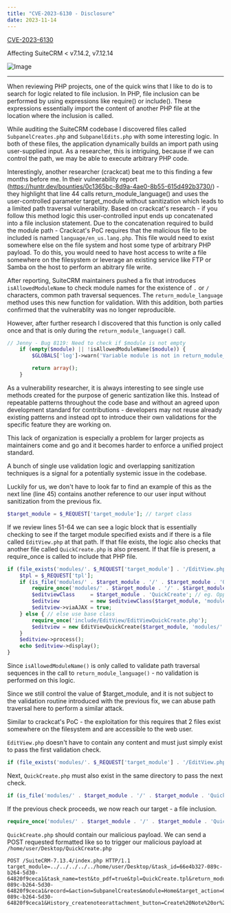 ```yaml
---
title: "CVE-2023-6130 - Disclosure"
date: 2023-11-14
---
```

[CVE-2023-6130](https://nvd.nist.gov/vuln/detail/CVE-2023-6130)

Affecting SuiteCRM < v7.14.2, v7.12.14


![Image](/images/2023-11-14-SuiteCRM/attack_map2.png)


---



When reviewing PHP projects, one of the quick wins that I like to do is to search for logic related to file inclusion. In PHP, file inclusion can be performed by using expressions like require() or include(). These expressions essentially import the content of another PHP file at the location where the inclusion is called.

While auditing the SuiteCRM codebase I discovered files called `SubpanelCreates.php` and `SubpanelEdits.php` with some interesting logic. In both of these files, the application dynamically builds an import path using user-supplied input. As a researcher, this is intriguing, because if we can control the path, we may be able to execute arbitrary PHP code.

Interestingly, another researcher (crackcat) beat me to this finding a few months before me. In their vulnerability report (https://huntr.dev/bounties/0c1365bc-8d9a-4ae0-8b55-615d492b3730/) - they highlight that line 44 calls return_module_language() and uses the user-controlled parameter target_module without sanitization which leads to a limited path traversal vulnerability. Based on crackcat's research - if you follow this method logic this user-controlled input ends up concatenated into a file inclusion statement. Due to the concatenation required to build the module path - Crackcat's PoC requires that the malicious file to be included is named `language/en_us.lang.php`. This file would need to exist somewhere else on the file system and host some type of arbitrary PHP payload. To do this, you would need to have host access to write a file somewhere on the filesystem or leverage an existing service like FTP or Samba on the host to perform an abitrary file write.

After reporting, SuiteCRM maintainers pushed a fix that introduces `isAllowedModuleName` to check module names for the existence of `.` or `/` characters, common path traversal sequences. The `return_module_language` method uses this new function for validation. With this addition, both parties confirmed that the vulnerablity was no longer reproducible.

However, after further research I discovered that this function is only called once and that is only during the `return_module_language()` call. 

```PHP
// Jenny - Bug 8119: Need to check if $module is not empty
    if (empty($module) || !isAllowedModuleName($module)) {
        $GLOBALS['log']->warn('Variable module is not in return_module_language, see more info: debug_backtrace()');

        return array();
    }
```

As a vulnerability researcher, it is always interesting to see single use methods created for the purpose of generic santization like this. Instead of repeatable patterns throughout the code base and without an agreed upon development standard for contributions - developers may not reuse already existing patterns and instead opt to introduce their own validations for the specific feature they are working on.

This lack of organization is especially a problem for larger projects as maintainers come and go and it becomes harder to enforce a unified project standard. 

A bunch of single use validation logic and overlapping sanitization techniques is a signal for a potentially systemic issue in the codebase.

Luckily for us, we don't have to look far to find an example of this as the next line (line 45) contains another reference to our user input without sanitization from the previous fix.
```PHP
$target_module = $_REQUEST['target_module']; // target class
```

If we review lines 51-64 we can see a logic block that is essentially checking to see if the target module specified exists and if there is a file called `EditView.php` at that path. If that file exists, the logic also checks that another file called `QuickCreate.php` is also present. If that file is present, a require_once is called to include that PHP file.

```PHP
if (file_exists('modules/'. $_REQUEST['target_module'] . '/EditView.php')) {
    $tpl = $_REQUEST['tpl'];
    if (is_file('modules/' . $target_module . '/' . $target_module . 'QuickCreate.php')) { // if there is a quickcreate override
        require_once('modules/' . $target_module . '/' . $target_module . 'QuickCreate.php');
        $editviewClass     = $target_module . 'QuickCreate'; // eg. OpportunitiesQuickCreate
        $editview          = new $editviewClass($target_module, 'modules/' . $target_module . '/tpls/' . $tpl);
        $editview->viaAJAX = true;
    } else { // else use base class
        require_once('include/EditView/EditViewQuickCreate.php');
        $editview = new EditViewQuickCreate($target_module, 'modules/' . $target_module . '/tpls/' . $tpl);
    }
    $editview->process();
    echo $editview->display();
}
```

Since `isAllowedModuleName()` is only called to validate path traversal sequences in the call to `return_module_language()` - no validation is performed on this logic.

Since we still control the value of $target_module, and it is not subject to the validation routine introduced with the previous fix, we can abuse path traversal here to perform a similar attack.

Similar to crackcat's PoC - the exploitation for this requires that 2 files exist somewhere on the filesystem and are accessible to the web user. 

`EditView.php` doesn't have to contain any content and must just simply exist to pass the first validation check.
```PHP
if (file_exists('modules/'. $_REQUEST['target_module'] . '/EditView.php')) {
```

Next, `QuickCreate.php` must also exist in the same directory to pass the next check.
```PHP
if (is_file('modules/' . $target_module . '/' . $target_module . 'QuickCreate.php')) { // if there is a quickcreate override

```

If the previous check proceeds, we now reach our target - a file inclusion.
```PHP
require_once('modules/' . $target_module . '/' . $target_module . 'QuickCreate.php');

```

`QuickCreate.php` should contain our malicious payload. We can send a POST requested formatted like so to trigger our malicious payload at `/home/user/Desktop/QuickCreate.php`

```HTTP
POST /SuiteCRM-7.13.4/index.php HTTP/1.1
target_module=../../../../../home/user/Desktop/&task_id=66e4b327-089c-b264-5d30-64820f9ceca1&task_name=test&to_pdf=true&tpl=QuickCreate.tpl&return_module=Tasks&return_action=SubPanelViewer&return_id=66e4b327-089c-b264-5d30-64820f9ceca1&record=&action=SubpanelCreates&module=Home&target_action=QuickCreate&parent_type=Tasks&parent_name=test&parent_id=66e4b327-089c-b264-5d30-64820f9ceca1&History_createnoteorattachment_button=Create%20Note%20or%20Attachment
```
